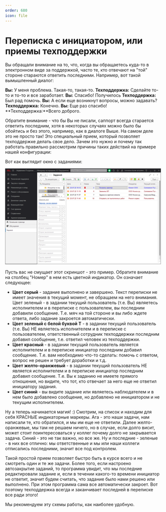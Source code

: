 ```yaml
---
order: 680
icon: file
---
```


# Переписка с инициатором, или приемы техподдержки

Вы обращали внимание на то, что, когда вы обращаетесь куда-то в электронном виде за поддержкой, часто те, кто отвечают на "той" стороне стараются ответить последними. Например, вот такой вымышленный диалог:

**Вы:** У меня проблема. Такая-то, такая-то.
**Техподдержка:** Сделайте то-то и то-то и все заработает.
**Вы:** Спасибо! Получилось
**Техподдержка:** Был рад помочь.
**Вы:** А если еще возникнут вопросы, можно задавать?
**Техподдержка:** Конечно.
**Вы:** Еще раз спасибо!
**Техподдержка:**Всего доброго.

Обратите внимание - что бы Вы не писали, саппорт всегда старается ответить последним, хотя в некоторых случаях можно было бы обойтись и без этого, например, как в диалоге Выше. На самом деле это не просто так!
Это специальный прием, который позволяет техподдержке делать свое дело. Зачем это нужно и почему так работать правильно рассмотрим причины таких действий на примере нашей конфигурации:

Вот как выглядит окно с заданиями:

![01_Переписка](static/01_Переписка.png)

Пусть вас не смущает этот скриншот - это пример. Обратите внимание на столбец "Номер" в нем есть цветной индикатор.
Он означает следующее:

* **Цвет серый** - задание выполнено и завершено. Текст переписки не имеет значения в текущий момент, не обращаем на него внимания.
Цвет зеленый - в задании текущий пользователь (т.е. Вы) являетесь исполнителем и в переписке с пользователем, вы последним добавили сообщение. Т.е. мяч на той стороне и вы либо ждете ответа, либо задание закроется автоматически.
* **Цвет зеленый с белой буквой Т** - в задании текущий пользователь (т.е. Вы) НЕ являетесь исполнителем и в переписке с пользователем, ответственный сотрудник техподдержки последним добавил сообщение, т.е. ответил человек из техподдержки.
* **Цвет красный** - в задании текущий пользователь является исполнителем и в переписке инициатор последним добавил сообщение. Т.е. вам необходимо что-то сделать: помочь с ответом, вопрос не решен и требует доработки и т.д.
* **Цвет желто-оранжевый** - в задании текущий пользователь НЕ является исполнителем и в переписке инициатор последним добавил сообщение. Т.е. Вы к заданию не имеете прямого отношения, но видите, что тот, кто отвечает за него еще не ответил инициатору задания.
* **Цвет синий** - вы видите задание или являетесь наблюдателем и в нем было добавлено сообщение, но добавлено не инициатором и не текущим исполнителем.

Ну а теперь начинается магия! :)
Смотрим, на список и находим для себя КРАСНЫЕ индикаторные маркеры. Ага - это наши задачи, нам написали те, кто обратился, и мы им еще не ответили. Далее желто-оранжевые, мы там не решаем ничего, но в случае, если долго висит, может стоит поинтересоваться у коллег почему долго не закрывается задача. Синий - это не так важно, но все же. Ну и последние - зеленые - в них все отлично: мы ответственные и мы или наши коллеги отписались последними, значит все под контролем.

Такой простой прием позволяет быстро быть в курсе всего и не смотреть один и те же задачи. Более того, если настроено автозакрытие заданий, то программа увидит, что мы последние редактировали задание и, если в течении какого-то времени инициатор не ответит, значит будем считать, что задание было нами решено или выполнено. При этом программа сама все автоматически закроет.
Вот поэтому техподдержка всегда и заканчивает последней в переписке все ради этого!

Мы рекомендуем эту схемы работы, как наиболее удобную.